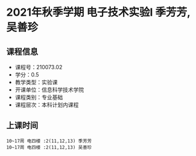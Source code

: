 # 2021年秋季学期 电子技术实验I 季芳芳, 吴善珍






## 课程信息

- 课程号：210073.02
- 学分：0.5
- 教学类型：实验课
- 开课单位：信息科学技术学院
- 课程类别：专业基础
- 课程层次：本科计划内课程

## 上课时间

```
10~17周 电四楼 :2(11,12,13) 季芳芳
10~17周 电四楼 :2(11,12,13) 吴善珍
```


